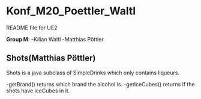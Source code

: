 # Konf_M20_Poettler_Waltl #

README file for UE2 

**Group M**:
-Kilian Waltl
-Matthias Pöttler

## Shots(Matthias Pöttler) ##

Shots is a java subclass of SimpleDrinks which only contains liqueurs.

-getBrand() returns which brand the alcohol is.
-getIceCubes() returns if the shots have iceCubes in it. 
